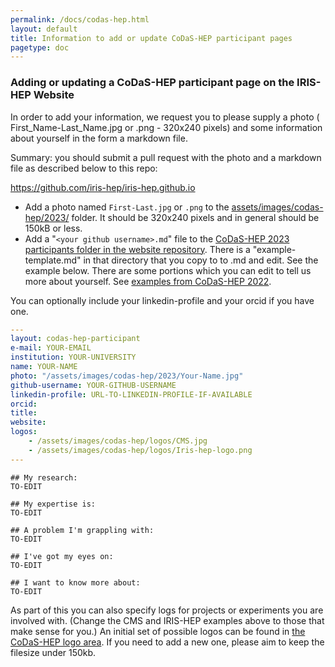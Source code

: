 ```yaml
---
permalink: /docs/codas-hep.html
layout: default
title: Information to add or update CoDaS-HEP participant pages
pagetype: doc
---
```


### Adding or updating a CoDaS-HEP participant page on the IRIS-HEP Website

In order to add your information, we request you to please supply a photo ( First_Name-Last_Name.jpg or .png - 320x240 pixels) and some information about
yourself in the form a markdown file.

Summary: you should submit a pull request with the photo and a markdown file as described below to this repo:

<https://github.com/iris-hep/iris-hep.github.io>

* Add a photo named `First-Last.jpg` or `.png` to the [assets/images/codas-hep/2023/](https://github.com/iris-hep/iris-hep.github.io/tree/master/assets/images/codas-hep/2023/) folder. It should be 320x240 pixels and in general should be 150kB or less.
* Add a "`<your github username>.md`" file to the [CoDaS-HEP 2023 participants folder in the website repository](https://github.com/iris-hep/iris-hep.github.io/tree/master/_codas-hep-students/2023/). There is a "example-template.md" in that directory that you copy to to <your github username>.md and edit. See the example below. There are some portions which you can edit to tell us more about yourself. See [examples from CoDaS-HEP 2022](https://codas-hep.org/downloads/CoDaS-HEP-2022-introduction-slides.pdf).

You can optionally include your linkedin-profile and your orcid if you have one.
```yml
---
layout: codas-hep-participant
e-mail: YOUR-EMAIL
institution: YOUR-UNIVERSITY
name: YOUR-NAME
photo: "/assets/images/codas-hep/2023/Your-Name.jpg"
github-username: YOUR-GITHUB-USERNAME
linkedin-profile: URL-TO-LINKEDIN-PROFILE-IF-AVAILABLE
orcid:
title:
website:
logos:
    - /assets/images/codas-hep/logos/CMS.jpg
    - /assets/images/codas-hep/logos/Iris-hep-logo.png
---
```

```
## My research:
TO-EDIT

## My expertise is:
TO-EDIT

## A problem I'm grappling with:
TO-EDIT

## I've got my eyes on:
TO-EDIT

## I want to know more about:
TO-EDIT
```

As part of this you can also specify logs for projects or experiments
you are involved with. (Change the CMS and IRIS-HEP examples above to
those that make sense for you.) An initial set of possible logos
can be found in [the CoDaS-HEP logo area](https://github.com/iris-hep/iris-hep.github.io/tree/master/assets/images/codas-hep/logos). If you need to add
a new one, please aim to keep the filesize under 150kb.

